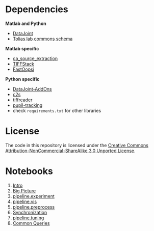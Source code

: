 # Dependencies
**Matlab and Python**
* [DataJoint](http://datajoint.github.com/)
* [Tolias lab commons schema](https://github.com/atlab/commons/)

**Matlab specific**
* [ca_source_extraction](https://github.com/epnev/ca_source_extraction)
* [TIFFStack](https://github.com/DylanMuir/TIFFStack)
* [FastOopsi](https://github.com/atlab/oopsi)

**Python specific**
* [DataJoint-AddOns](https://github.com/datajoint/datajoint-addons)
* [c2s](https://github.com/lucastheis/c2s)
* [tiffreader](https://github.com/atlab/tiffreader.git)
* [pupil-tracking](https://github.com/cajal/pupil-tracking)
* check `requirements.txt` for other libraries

# License
The code in this repository is licensed under the [Creative Commons Attribution-NonCommercial-ShareAlike 3.0 Unported License](http://creativecommons.org/licenses/by-nc-sa/3.0/). 

# Notebooks
1.  [Intro](jupyter/notebooks/pipeline_intro.ipynb)
1.  [Big Picture](jupyter/notebooks/big_picture.ipynb)
1.  [pipeline.experiment](jupyter/notebooks/pipeline_experiment.ipynb)
1.  [pipeline.vis](jupyter/notebooks/pipeline_vis.ipynb)
1.  [pipeline.preprocess](jupyter/notebooks/pipeline_preprocess.ipynb)
1.  [Synchronization](jupyter/notebooks/pipeline_synchronization.ipynb)
1.  [pipeline.tuning](jupyter/notebooks/pipeline_tuning.ipynb)
1.  [Common Queries](jupyter/notebooks/common_queries.ipynb)
